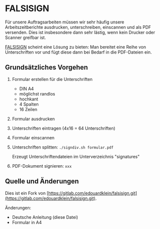 FALSISIGN
=========

Für unsere Auftragsarbeiten müssen wir sehr häufig unsere
Arbeitszeitberichte ausdrucken, unterschreiben, einscannen
und als PDF versenden. Dies ist insbesondere dann sehr
lästig, wenn kein Drucker oder Scanner greifbar ist.

[FALSISIGN](https://gitlab.com/edouardklein/falsisign.git)
scheint eine Lösung zu bieten: Man bereitet eine Reihe von
Unterschriften vor und fügt diese dann bei Bedarf in die
PDF-Dateien ein.

Grundsätzliches Vorgehen
--------

1. Formular erstellen für die Unterschriften
    * DIN A4
    * möglichst randlos
    * hochkant
    * 4 Spalten
    * 16 Zeilen
2. Formular ausdrucken
3. Unterschriften eintragen (4x16 = 64 Unterschriften)
4. Formular einscannen
5. Unterschriften splitten: `./signdiv.sh formular.pdf`

   Erzeugt Unterschriftendateien im Unterverzeichnis "signatures"

6. PDF-Dokument signieren: `xxx` 

Quelle und Änderungen
------

Dies ist ein Fork von [https://gitlab.com/edouardklein/falsisign.git](https://gitlab.com/edouardklein/falsisign.git).

Änderungen:

* Deutsche Anleitung (diese Datei)
* Formular in A4
